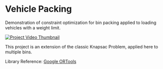 # Vehicle Packing
Demonstration of constraint optimization for bin packing applied to loading vehicles with a weight limit.

[![Project Video Thumbnail](https://img.youtube.com/vi/qt2tTfdm8rc/0.jpg)](https://www.youtube.com/watch?v=qt2tTfdm8rc)

This project is an extension of the classic Knapsac Problem, applied here to multiple bins. 

Library Reference: [Google ORTools](https://developers.google.com/optimization)